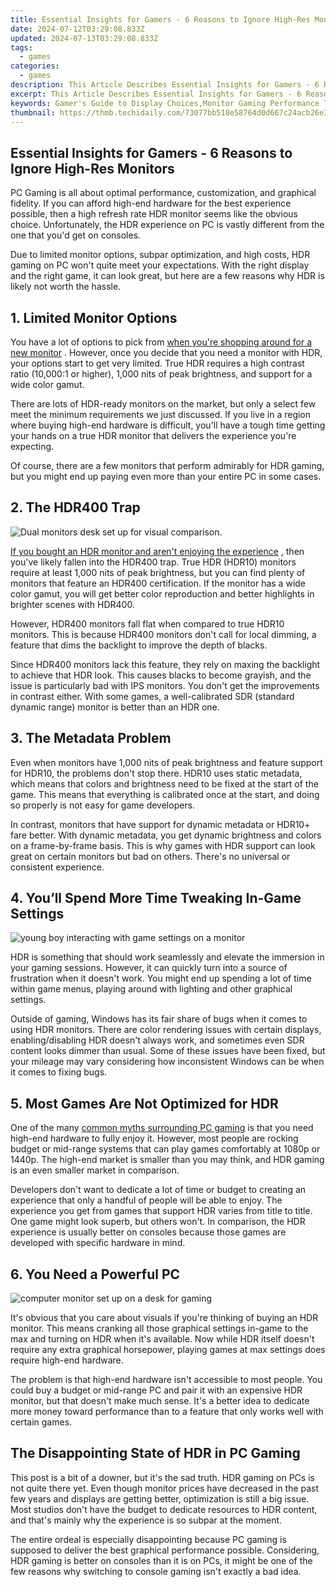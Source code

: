 ```yaml
---
title: Essential Insights for Gamers - 6 Reasons to Ignore High-Res Monitors
date: 2024-07-12T03:29:08.833Z
updated: 2024-07-13T03:29:08.833Z
tags:
  - games
categories:
  - games
description: This Article Describes Essential Insights for Gamers - 6 Reasons to Ignore High-Res Monitors
excerpt: This Article Describes Essential Insights for Gamers - 6 Reasons to Ignore High-Res Monitors
keywords: Gamer's Guide to Display Choices,Monitor Gaming Performance Tips,Why Low Res Monitors Might Be Better for Gamers,Essential Monitor Features for Gamers,Cost vs Quality in Gaming Displays,High-Res Monitor Myths Debunked for Gamers,essential insights for gamers 6 reasons to ignore high res monitors
thumbnail: https://thmb.techidaily.com/73077bb518e58764d0d667c24acb26e31ce2706dfa4d55a382cb32e354e1f132.jpg
---
```


## Essential Insights for Gamers - 6 Reasons to Ignore High-Res Monitors

 PC Gaming is all about optimal performance, customization, and graphical fidelity. If you can afford high-end hardware for the best experience possible, then a high refresh rate HDR monitor seems like the obvious choice. Unfortunately, the HDR experience on PC is vastly different from the one that you'd get on consoles.

 Due to limited monitor options, subpar optimization, and high costs, HDR gaming on PC won't quite meet your expectations. With the right display and the right game, it can look great, but here are a few reasons why HDR is likely not worth the hassle.

## 1\. Limited Monitor Options

 You have a lot of options to pick from [when you're shopping around for a new monitor](https://www.makeuseof.com/gaming-monitor-buying-tips/) . However, once you decide that you need a monitor with HDR, your options start to get very limited. True HDR requires a high contrast ratio (10,000:1 or higher), 1,000 nits of peak brightness, and support for a wide color gamut.

 There are lots of HDR-ready monitors on the market, but only a select few meet the minimum requirements we just discussed. If you live in a region where buying high-end hardware is difficult, you'll have a tough time getting your hands on a true HDR monitor that delivers the experience you're expecting.

 Of course, there are a few monitors that perform admirably for HDR gaming, but you might end up paying even more than your entire PC in some cases.

## 2\. The HDR400 Trap
![Dual monitors desk set up for visual comparison.](https://static1.makeuseofimages.com/wordpress/wp-content/uploads/2023/07/dual-monitors-desk-set-up-for-visual-comparison.jpg)

[If you bought an HDR monitor and aren't enjoying the experience](https://www.makeuseof.com/reasons-not-enjoying-true-hdr/) , then you've likely fallen into the HDR400 trap. True HDR (HDR10) monitors require at least 1,000 nits of peak brightness, but you can find plenty of monitors that feature an HDR400 certification. If the monitor has a wide color gamut, you will get better color reproduction and better highlights in brighter scenes with HDR400.

 However, HDR400 monitors fall flat when compared to true HDR10 monitors. This is because HDR400 monitors don't call for local dimming, a feature that dims the backlight to improve the depth of blacks.

 Since HDR400 monitors lack this feature, they rely on maxing the backlight to achieve that HDR look. This causes blacks to become grayish, and the issue is particularly bad with IPS monitors. You don't get the improvements in contrast either. With some games, a well-calibrated SDR (standard dynamic range) monitor is better than an HDR one.

## 3\. The Metadata Problem

 Even when monitors have 1,000 nits of peak brightness and feature support for HDR10, the problems don't stop there. HDR10 uses static metadata, which means that colors and brightness need to be fixed at the start of the game. This means that everything is calibrated once at the start, and doing so properly is not easy for game developers.

 In contrast, monitors that have support for dynamic metadata or HDR10+ fare better. With dynamic metadata, you get dynamic brightness and colors on a frame-by-frame basis. This is why games with HDR support can look great on certain monitors but bad on others. There's no universal or consistent experience.

## 4\. You’ll Spend More Time Tweaking In-Game Settings
![young boy interacting with game settings on a monitor](https://static1.makeuseofimages.com/wordpress/wp-content/uploads/2023/07/young-boy-doing-game-settings-on-the-monitor.jpg)

 HDR is something that should work seamlessly and elevate the immersion in your gaming sessions. However, it can quickly turn into a source of frustration when it doesn't work. You might end up spending a lot of time within game menus, playing around with lighting and other graphical settings.

 Outside of gaming, Windows has its fair share of bugs when it comes to using HDR monitors. There are color rendering issues with certain displays, enabling/disabling HDR doesn't always work, and sometimes even SDR content looks dimmer than usual. Some of these issues have been fixed, but your mileage may vary considering how inconsistent Windows can be when it comes to fixing bugs.

## 5\. Most Games Are Not Optimized for HDR

 One of the many [common myths surrounding PC gaming](https://www.makeuseof.com/pc-gaming-myths-debunked/) is that you need high-end hardware to fully enjoy it. However, most people are rocking budget or mid-range systems that can play games comfortably at 1080p or 1440p. The high-end market is smaller than you may think, and HDR gaming is an even smaller market in comparison.

 Developers don't want to dedicate a lot of time or budget to creating an experience that only a handful of people will be able to enjoy. The experience you get from games that support HDR varies from title to title. One game might look superb, but others won't. In comparison, the HDR experience is usually better on consoles because those games are developed with specific hardware in mind.

## 6\. You Need a Powerful PC
![computer monitor set up on a desk for gaming](https://static1.makeuseofimages.com/wordpress/wp-content/uploads/2023/07/big-flat-screen-computer-monitor-set-up-on-a-desk-for-gaming.jpg)

 It's obvious that you care about visuals if you're thinking of buying an HDR monitor. This means cranking all those graphical settings in-game to the max and turning on HDR when it's available. Now while HDR itself doesn't require any extra graphical horsepower, playing games at max settings does require high-end hardware.

 The problem is that high-end hardware isn't accessible to most people. You could buy a budget or mid-range PC and pair it with an expensive HDR monitor, but that doesn't make much sense. It's a better idea to dedicate more money toward performance than to a feature that only works well with certain games.

## The Disappointing State of HDR in PC Gaming

 This post is a bit of a downer, but it's the sad truth. HDR gaming on PCs is not quite there yet. Even though monitor prices have decreased in the past few years and displays are getting better, optimization is still a big issue. Most studios don't have the budget to dedicate resources to HDR content, and that's mainly why the experience is so subpar at the moment.

 The entire ordeal is especially disappointing because PC gaming is supposed to deliver the best graphical performance possible. Considering, HDR gaming is better on consoles than it is on PCs, it might be one of the few reasons why switching to console gaming isn't exactly a bad idea.


<ins class="adsbygoogle"
     style="display:block"
     data-ad-format="autorelaxed"
     data-ad-client="ca-pub-7571918770474297"
     data-ad-slot="1223367746"></ins>



<ins class="adsbygoogle"
     style="display:block"
     data-ad-client="ca-pub-7571918770474297"
     data-ad-slot="8358498916"
     data-ad-format="auto"
     data-full-width-responsive="true"></ins>





